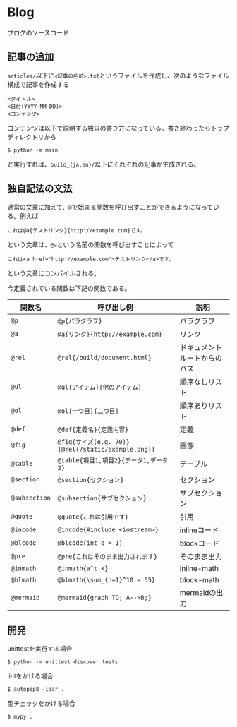 # Blog
ブログのソースコード

## 記事の追加
`articles/`以下に`<記事の名前>.txt`というファイルを作成し、次のようなファイル構成で記事を作成する

```
<タイトル>
<日付(YYYY-MM-DD)>
<コンテンツ>
```

コンテンツは以下で説明する独自の書き方になっている。書き終わったらトップディレクトリから

```
$ python -m main
```

と実行すれば、`build_{ja,en}/`以下にそれぞれの記事が生成される。

## 独自記法の文法
通常の文章に加えて、`@`で始まる関数を呼び出すことができるようになっている。例えば

```
これは@a{テストリンク}{http://example.com}です。
```

という文章は、`@a`という名前の関数を呼び出すことによって

```
これは<a href="http://example.com">テストリンク</a>です。
```

という文章にコンパイルされる。

今定義されている関数は下記の関数である。

| 関数名 | 呼び出し例 | 説明
| --- | --- | --- |
| `@p` | `@p{パラグラフ}` | パラグラフ |
| `@a` | `@a{リンク}{http://example.com}` | リンク |
| `@rel` | `@rel{/build/document.html}` | ドキュメントルートからのパス |
| `@ul` | `@ul{アイテム}{他のアイテム}` | 順序なしリスト |
| `@ol` | `@ol{一つ目}{二つ目}` | 順序ありリスト |
| `@def` | `@def{定義名}{定義内容}` | 定義 |
| `@fig` | `@fig{サイズ(e.g. 70)}{@rel{/static/example.png}}` | 画像 |
| `@table` | `@table{項目1,項目2}{データ1,データ2}` | テーブル |
| `@section` | `@section{セクション}` | セクション |
| `@subsection` | `@subsection{サブセクション}` | サブセクション |
| `@quote` | `@quote{これは引用です}` | 引用 |
| `@incode` | `@incode{#include <iostream>}` | inlineコード |
| `@blcode` | `@blcode{int a = 1}` | blockコード |
| `@pre` | `@pre{これはそのまま出力されます}` | そのまま出力 |
| `@inmath` | `@inmath{a^t_k}` | inline-math |
| `@blmath` | `@blmath{\sum_{n=1}^10 = 55}` | block-math |
| `@mermaid` | `@mermaid{graph TD; A-->B;}` | [mermaid](http://mermaid-js.github.io/mermaid/)の出力 |


## 開発
unittestを実行する場合

```
$ python -m unittest discover tests
```

lintをかける場合

```
$ autopep8 -iaar .
```

型チェックをかける場合

```
$ mypy .
```
